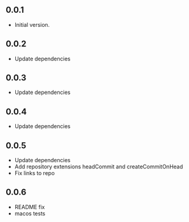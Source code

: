 ## 0.0.1

- Initial version.

## 0.0.2

- Update dependencies

## 0.0.3

- Update dependencies

## 0.0.4

- Update dependencies

## 0.0.5

- Update dependencies
- Add repository extensions headCommit and createCommitOnHead
- Fix links to repo

## 0.0.6

- README fix
- macos tests
